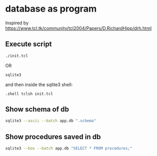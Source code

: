 # database as program

Inspired by https://www.tcl.tk/community/tcl2004/Papers/D.RichardHipp/drh.html

## Execute script

```bash
./init.tcl
```

OR

```bash
sqlite3
```
and then inside the sqlite3 shell:
```
.shell tclsh init.tcl
```

## Show schema of db

```bash
sqlite3 --ascii --batch app.db ".schema"
```

## Show procedures saved in db

```bash
sqlite3 --box --batch app.db "SELECT * FROM procedures;"
```
